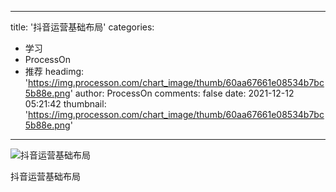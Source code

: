 
---
title: '抖音运营基础布局'
categories: 
 - 学习
 - ProcessOn
 - 推荐
headimg: 'https://img.processon.com/chart_image/thumb/60aa67661e08534b7bc5b88e.png'
author: ProcessOn
comments: false
date: 2021-12-12 05:21:42
thumbnail: 'https://img.processon.com/chart_image/thumb/60aa67661e08534b7bc5b88e.png'
---

<div>   
<img class="thumb" alt="抖音运营基础布局" src="https://img.processon.com/chart_image/thumb/60aa67661e08534b7bc5b88e.png" referrerpolicy="no-referrer">
<p>抖音运营基础布局</p>  
</div>
            